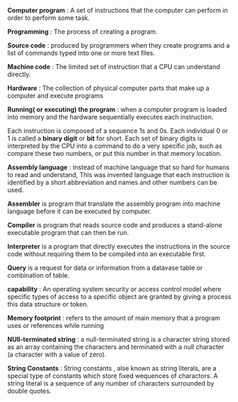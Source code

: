 **Computer program** : A set of instructions that the computer can perform in order to perform some task.

**Programming** : The process of creating a program.

**Source code** : produced by programmers when they create programs and a list of commands typed into one or more text files.

**Machine code** : The limited set of instruction that a CPU can understand directly.

**Hardware** : The collection of physical computer parts that make up a computer and execute programs

**Running( or executing) the program** : when a computer program is loaded into memory and the hardware sequentially executes each instruction.

Each instruction is composed of a sequence 1s and 0s. Each individual 0 or 1 is called a **binary digit** or **bit** for short. Each set of binary digits is interpreted by the CPU into a command to do a very specific job, such as compare these two numbers, or put this number in that memory location.

**Assembly language** : Instead of machine language that so hard for humans to read and understand, This was invented language that each instruction is identified by a short abbreviation and names and other numbers can be used.

**Assembler** is program that translate the assembly program into machine language before it can be executed by computer.

**Compiler** is program that reads source code and produces a stand-alone executable program that can then be run.

**Interpreter** is a program that directly executes the instructions in the source code without requiring them to be compiled into an executable first.

**Query** is a request for data or information from a datavase table or combination of table. 

**capability** : An operating system security or access control model where specific types of access to a specific object are granted by giving a process this data structure or token.

**Memory footprint** : refers to the amount of main memory that a program uses or references while running

**NUll-terminated string** : a null-terminated string is a character string stored as an array containing the characters and terminated with a null character (a character with a value of zero).

**String Constants** : String constants , alse known as string literals, are a special type of constants which store fixed wequences of charactors. A string literal is a sequence of any number of characters surrounded by double quotes.

